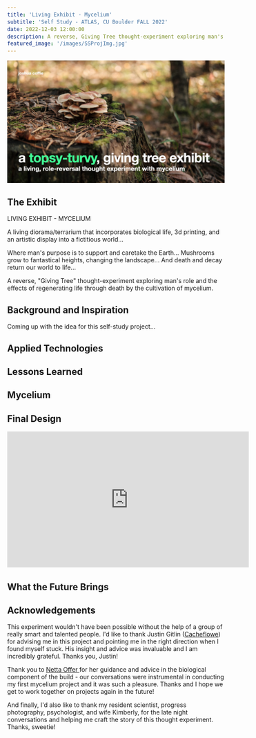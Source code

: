 ```yaml
---
title: 'Living Exhibit - Mycelium'
subtitle: 'Self Study - ATLAS, CU Boulder FALL 2022'
date: 2022-12-03 12:00:00
description: A reverse, Giving Tree thought-experiment exploring man's role and the effects of regenerating life through death by the cultivation of mycelium
featured_image: '/images/SSProjImg.jpg'
---
```


<p align="center"><img src="/images/SSProjImg.jpg"></p>

## The Exhibit

LIVING EXHIBIT - MYCELIUM

A living diorama/terrarium that incorporates biological life, 3d printing, and an artistic display into a fictitious world...

Where man's purpose is to support and caretake the Earth...
Mushrooms grow to fantastical heights, changing the landscape...
And death and decay return our world to life...

A reverse, "Giving Tree" thought-experiment exploring man's role and the effects of regenerating life through death by the cultivation of mycelium.

## Background and Inspiration

Coming up with the idea for this self-study project...

## Applied Technologies


## Lessons Learned


## Mycelium


## Final Design


<p align="center"><iframe width="560" height="315" src="https://youtu.be/YxUHmWEUOl8" title="YouTube video player" frameborder="0" allow="accelerometer; autoplay; clipboard-write; encrypted-media; gyroscope; picture-in-picture" allowfullscreen></iframe></p>

## What the Future Brings

## Acknowledgements

This experiment wouldn't have been possible without the help of a group of really smart and talented people.  I'd like to thank Justin Gitlin (<a href="https://cacheflowe.com">Cacheflowe</a>) for advising me in this project and pointing me in the right direction when I found myself stuck.  His insight and advice was invaluable and I am incredibly grateful.  Thanks you, Justin!  

Thank you to <a href ="">Netta Offer </a> for her guidance and advice in the biological component of the build - our conversations were instrumental in conducting my first mycelium project and it was such a pleasure.  Thanks and I hope we get to work together on projects again in the future!

And finally, I'd also like to thank my resident scientist, progress photography, psychologist, and wife Kimberly, for the late night conversations and helping me craft the story of this thought experiment.  Thanks, sweetie!

